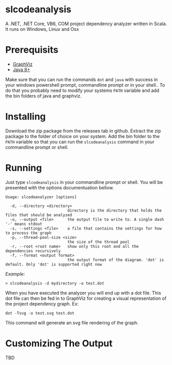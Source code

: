 # slcodeanalysis
A .NET, .NET Core, VB6, COM project dependency analyzer written in Scala. It runs on Windows, Linux and Osx

# Prerequisits
* [GraphViz](https://graphviz.gitlab.io/download/)
* [Java 8+](https://www.oracle.com/java/index.html)

Make sure that you can run the commands `dot` and `java` with success in your windows powershell prompt, commandline prompt or in your shell..
To do that you probably need to modify your systems `PATH` variable and add the bin folders of java and graphviz.

# Installing
Download the zip package from the releases tab in github. Extract the zip package to the folder of choice on your system.
Add the bin folder to the `PATH` variable so that you can run the `slcodeanalysis` command in your commandline prompt or shell.

# Running
Just type `slcodeanalysis` in your commandline prompt or shell. You will be presented with the options documentuation bellow. 
```
Usage: slcodeanalyzer [options]

  -d, --directory <directory>
                           directory is the directory that holds the files that should be analyzed
  -o, --output <file>      the output file to write to. A single dash '-' means stdout
  -s, --settings <file>    a file that contains the settings for how to process the graph
  -p, --thread-pool-size <size>
                           the size of the thread pool
  -r, --root <root name>   show only this root and all the dependencies recursively
  -f, --format <output format>
                           the output format of the diagram. 'dot' is default. Only 'dot' is supported right now
```

*Example:*
```
> slcodeanalysis -d mydirectory -o test.dot
```

When you have executed the analyzer you will end up with a dot file. This dot file can then be fed in to GraphViz for creating a visual representation
of the project dependency graph. Ex:
```
dot -Tsvg -o test.svg test.dot
```
This command will generate an svg file rendering of the graph.

# Customizing The Output
TBD
